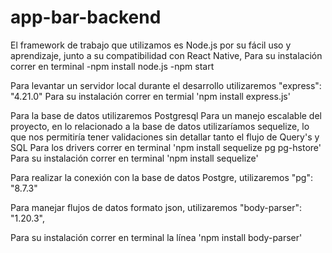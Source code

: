 # app-bar-backend
<!-- Framework de trabajo -->
El framework de trabajo que utilizamos es Node.js por su fácil uso y aprendizaje,
junto a su compatibilidad con React Native, 
Para su instalación correr en terminal 
    -npm install node.js
    -npm start
    
<!-- Para levantar servidor local http -->
Para levantar un servidor local durante el desarrollo
utilizaremos "express": "4.21.0"
Para su instalación correr en termial 'npm install express.js'

<!-- Para manejo de base de datos Postgresql -->
Para la base de datos utilizaremos Postgresql
Para un manejo escalable del proyecto, en lo relacionado a la base de datos utilizaríamos sequelize,
lo que nos permitiría tener validaciones sin detallar tanto el flujo de Query's y SQL
Para los drivers correr en terminal 'npm install sequelize pg pg-hstore'
Para su instalación correr en terminal 'npm install sequelize'

<!-- Para realizar la conexión con la base de datos Posgre -->
Para realizar la conexión con la base de datos Postgre,
utilizaremos "pg": "8.7.3"

<!-- para manejar flujos de datos JSON -->
Para manejar flujos de datos formato json, 
utilizaremos "body-parser": "1.20.3",

Para su instalación correr en terminal la línea 'npm install body-parser' 

